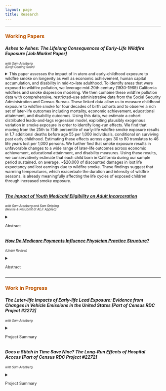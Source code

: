 ```yaml
---
layout: page
title: Research
---
```


<hr>

<h3 style="color:#bf5700;"> Working Papers </h3>

#### *Ashes to Ashes: The Lifelong Consequences of Early-Life Wildfire Exposure [Job Market Paper]* <br/>
 <p style="font-size:70%;"><i> with Sam Arenberg <br/>
 (Draft Coming Soon) </i></p>

<details>
 <summary style="font-size:90%;> Abstract </summary>
      <p align="justify" style="font-size:80%;"> This paper assesses the impact of in utero and early-childhood exposure to wildfire smoke on longevity as well as economic achievement, human capital accumulation, and disability in mid-to-late adulthood. To identify areas that were exposed to wildfire pollution, we leverage mid-20th century (1930-1969) California wildfires and smoke dispersion modeling. We then combine these wildfire pollution data with comprehensive, restricted-use administrative data from the Social Security Administration and Census Bureau.  These linked data allow us to measure childhood exposure to wildfire smoke for four decades of birth cohorts and to observe a rich set of later-life outcomes including mortality, economic achievement, educational attainment, and disability outcomes. Using this data, we estimate a cohort distributed leads-and-lags regression model, exploiting plausibly exogenous variation in smoke exposure in order to identify long-run effects. We find that moving from the 25th to 75th percentile of early-life wildfire smoke exposure results in 1.7 additional deaths before age 55 per 1,000 individuals, conditional on surviving past early childhood. Estimating these effects across ages 30 to 80 translates to 46 life years lost per 1,000 persons. We further find that smoke exposure results in unfavorable changes to a wide range of later-life outcomes across economic achievement, educational attainment, and disability measures. Using these results, we conservatively estimate that each child born in California during our sample period sustained, on average, ~$20,000 of discounted damages in lost life expectancy and lost earnings due to wildfire smoke. These findings suggest that warming temperatures, which exacerbate the duration and intensity of wildfire seasons, is already meaningfully affecting the life cycles of exposed children through increased smoke exposure. </p>
  </details>

#### <a href="https://sethneller.github.io/papers/Medicaid_and_incarceration.pdf">*The Impact of Youth Medicaid Eligibility on Adult Incarceration*</a> <br/>
<p style="font-size:70%;"><i> with Sam Arenberg and Sam Stripling <br/>
 (Revise & Resubmit at AEJ: Applied) </i></p>


<details>
  <summary> <p style="font-size:90%;"> Abstract </p> </summary>
    <p align="justify" style="font-size:80%;"> This paper identifies an important spillover associated with public health insurance: reduced incarceration. In 1990, Congress passed legislation that  increased Medicaid eligibility for individuals born after September 30, 1983. We show that Black children born just after the cutoff are 5 percent less likely to be incarcerated by age 28, driven primarily by a decrease in incarcerations connected to financially motivated offenses. Children of other races, who experienced almost no gain in Medicaid coverage as a result of the policy, demonstrate no such declines. We find that reduced incarceration in adulthood substantially offsets the initial costs of expanding eligibility. </p>
</details>


#### <a href="https://sethneller.github.io/papers/Practice_structure.pdf">*How Do Medicare Payments Influence Physician Practice Structure?*</a> 
<p style="font-size:70%;"><i> (Under Review) </i></p>

<details>
  <summary> <p style="font-size:90%;"> Abstract </p> </summary>
    <p align="justify" style="font-size:80%;"> This paper exploits spatial discontinuities in Medicare payment rates to estimate the effect of reimbursements on primary care physicians’ choice of organizational structure. I find that a 1 percent increase in Medicare reimbursement leads to a 1.7 to 2.2 percentage point increase in primary care doctors who practice with a small group (defined as 25 providers or fewer). This effect is driven by changes in the tails of the practice size distribution: a 1.8 percentage point increase in physicians who are affiliated with the smallest (1- or 2-provider) practice groups with a corresponding decrease in physicians joining very large practices (≥ 150 providers). I do not, however, detect any evidence of physician sorting or bunching around the boundary in response to differential payment, supporting the underlying assumptions of my regression discontinuity design. Accordingly, my findings suggest that Medicare pricing may be a factor in the trend of consolidation in the physician and clinical services market. </p>
</details>

***
<h3 style="color:#bf5700;"> Work in Progress </h3>
  
#### *The Later-life Impacts of Early-life Lead Exposure: Evidence from Changes in Vehicle Emissions in the United States [Part of Census RDC Project #2272]* <br/>
<p style="font-size:70%;"><i> with Sam Arenberg </i></p>

<details>
  <summary> <p style="font-size:90%;"> Project Summary </p> </summary>
      <p align="justify" style="font-size:80%;"> Beginning in the mid-1970s, airborne lead levels began to decrease sharply due to environmental regulation that reduced the content of lead in gasoline and the improved vehicle emissions technology. However, the long-run benefits of near-elimination of lead emissions on economic outcomes and racial equality are not well understood. This project utilizes restricted Census and Social Security data to link adult outcomes to exact place of birth and related lead exposure to assess the impact of the phaseout of leaded gasoline on human capital achievement, earnings, and other measures of well-being. </p>
  </details>
  
#### *Does a Stitch in Time Save Nine? The Long-Run Effects of Hospital Access [Part of Census RDC Project #2272]* <br/>
<p style="font-size:70%;"><i> with Sam Arenberg </i></p>

<details>
  <summary> <p style="font-size:90%;"> Project Summary </p> </summary>
     <p align="justify" style="font-size:80%;"> This project studies the effect of the Hill-Burton hospital construction program to assess the long-term impact of childhood hospital access on health, human capital, and economic outcomes in adulthood. To do so, we will leverage variation in timing of Hill-Burton hospital construction, linked to Social Security Administration birth records and outcomes in the restricted versions of the Decennial Census and American Community surveys. Because the Hill-Burton program disproportionately increased hospitals in predominately Black areas, we examine whether these expanded medical resources closed gaps in outcomes among Black Americans. </p>
  </details>
